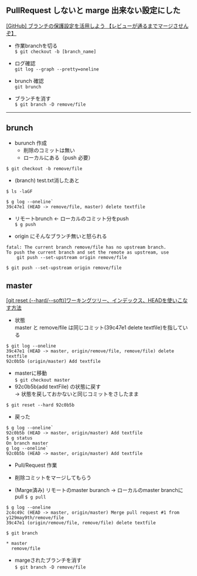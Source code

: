 ## PullRequest しないと marge 出来ない設定にした
[[GitHub] ブランチの保護設定を活用しよう 【レビューが通るまでマージさせんぞ】](https://dev.classmethod.jp/tool/github/protect-branch/)

- 作業branchを切る  
`$ git checkout -b [branch_name]`

- ログ確認  
`git log --graph --pretty=oneline`

- brunch 確認  
`git brunch`

- ブランチを消す  
`$ git branch -D remove/file`

---
## brunch
- burunch 作成 
    - 削除のコミットは無い
    - ローカルにある（push 必要） 
    
`$ git checkout -b remove/file`

- (branch) test.txt消したあと  
```
$ ls -laGF

$ g log --oneline`  
39c47e1 (HEAD -> remove/file, master) delete textfile
```

- リモートbrunch <- ローカルのコミット分をpush  
`$ g push`

- origin にそんなブランチ無いと怒られる
```
fatal: The current branch remove/file has no upstream branch.
To push the current branch and set the remote as upstream, use
    git push --set-upstream origin remove/file
```
`$ git push --set-upstream origin remove/file`

## master
[[git reset (--hard/--soft)]ワーキングツリー、インデックス、HEADを使いこなす方法](https://qiita.com/shuntaro_tamura/items/db1aef9cf9d78db50ffe)
- 状態  
   master と remove/file は同じコミット(39c47e1 delete textfile)を指している
```
$ git log --oneline  
39c47e1 (HEAD -> master, origin/remove/file, remove/file) delete textfile
92c0b5b (origin/master) Add textfile
``` 
- masterに移動  
`$ git checkout master`
- 92c0b5b(add textFile) の状態に戻す  
    -> 状態を戻しておかないと同じコミットをさしたまま

`$ git reset --hard 92c0b5b`  

- 戻った  
```
$ g log --oneline`  
92c0b5b (HEAD -> master, origin/master) Add textfile  
$ g status  
On branch master
g log --oneline`  
92c0b5b (HEAD -> master, origin/master) Add textfile
```
- Pull/Request 作業
- 削除コミットをマージしてもらう

- (Marge済み) リモートのmaster buranch -> ローカルのmaster branchにpull
`$ g pull`

```
$ g log --oneline
2c4c49c (HEAD -> master, origin/master) Merge pull request #1 from y129may9th/remove/file
39c47e1 (origin/remove/file, remove/file) delete textfile
```

`$ git branch`
```
* master
  remove/file
```

- margeされたブランチを消す  
`$ git branch -D remove/file`
